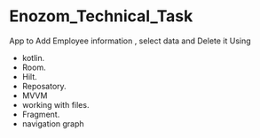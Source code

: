 # Enozom_Technical_Task
App to Add Employee information , select data and Delete it Using

* kotlin.
* Room.
* Hilt.
* Reposatory.
* MVVM
* working with files.
* Fragment.
* navigation graph
